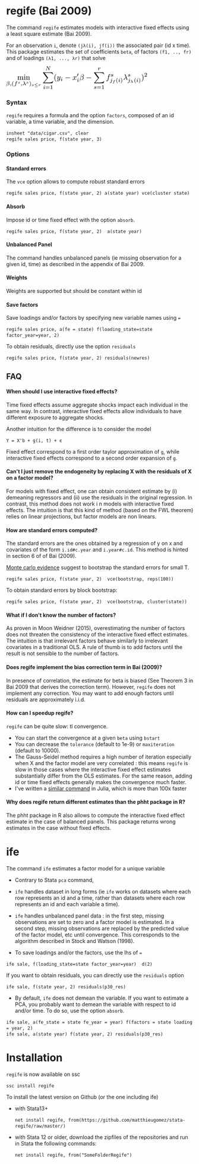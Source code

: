 

# regife (Bai 2009)

The command `regife` estimates models with interactive fixed effects using a least square estimate (Bai 2009).

For an observation `i`, denote `(jλ(i), jf(i))` the associated pair (id x time).  This package estimates the set of coefficients `beta`, of factors `(f1, .., fr)` and of loadings `(λ1, ..., λr)` that solve

![minimization](img/minimization.png)







### Syntax

`regife` requires a formula and the option `factors`, composed of an id variable, a time variable, and the dimension.

```
insheet "data/cigar.csv", clear
regife sales price, f(state year, 3)
```


### Options

#### Standard errors
The `vce` option allows to compute robust standard errors 

```
regife sales price, f(state year, 2) a(state year) vce(cluster state) 
```


#### Absorb
Impose id or time fixed effect with the option `absorb`. 

```
regife sales price, f(state year, 2)  a(state year)
```
#### Unbalanced Panel
The command handles unbalanced panels (ie missing observation for a given id, time) as described in the appendix of Bai 2009. 





#### Weights
Weights are supported but should be constant within id

#### Save factors
Save loadings and/or factors by specifying new variable names using `=`

```
regife sales price, a(fe = state) f(loading_state=state factor_year=year, 2) 
```

To obtain residuals, directly use the option `residuals`


```
regife sales price, f(state year, 2) residuals(newres)
```




## FAQ
#### When should I use interactive fixed effects?
Time fixed effects assume aggregate shocks impact each individual in the same way. In contrast, interactive fixed effects allow individuals to have different exposure to aggregate shocks. 


Another intuition for the difference is to consider the model 
```
Y = X'b + g(i, t) + ϵ
```
Fixed effect correspond to a first order taylor approximation of `g`, while interactive fixed effects correspond to a second order expansion of `g`.

#### Can't I just remove the endogeneity by replacing X with the residuals of X on a factor model?
For models with fixed effect, one can obtain consistent estimate by (i) demeaning regressors and (ii) use the residuals in the original regression.
In contrast, this method does not work i n models with interactive fixed effects. The intuition is that this kind of method (based on the FWL theorem) relies on linear projections, but factor models are non linears.


#### How are standard errors computed?
The standard errors are the ones obtained by a regression of y on x and covariates of the form `i.id#c.year` and `i.year#c.id`. This method is hinted in section 6 of of Bai (2009).

[Monte carlo evidence](monte-carlo/result.png) suggest to bootstrap the standard errors for small T.
```
regife sales price, f(state year, 2)  vce(bootstrap, reps(100))
```

To obtain standard errors by block bootstrap:
```
regife sales price, f(state year, 2)  vce(bootstrap, cluster(state))
```

#### What if I don't know the number of factors?
As proven in Moon Weidner (2015), overestimating the number of factors does not threaten the consistency of the interactive fixed effect estimates. The intuition is that irrelevant factors behave similarly to irrelevant covariates in a traditional OLS. A rule of thumb is to add factors until the result is not sensible to the number of factors.

#### Does regife implement the bias correction term in Bai (2009)?
In presence of correlation, the estimate for beta is biased (See Theorem 3 in Bai 2009 that derives the correction term). However, `regife` does not implement any correction. You may want to add enough factors until residuals are approximately i.i.d.


#### How can I speedup regife?

`regife` can be quite slow: tl convergence. 

- You can start the convergence at a given `beta` using `bstart`
- You can decrease the `tolerance` (default to 1e-9) or `maxiteration` (default to 10000).
- The Gauss-Seidel method requires a high number of iteration especially when X and the factor model are very correlated : this means `regife` is slow in those cases where the interactive fixed effect estimates substantially differ from the OLS estimates. For the same reason, adding id or time fixed effects generally makes the convergence much faster.
- I've written a [similar command](https://github.com/matthieugomez/PanelFactorModels.jl) in Julia, which is more than 100x faster


#### Why does regife return different estimates than the phht package in R?
The phht package in R also allows to compute the interactive fixed effect estimate in the case of balanced panels. This package returns wrong estimates in the case without fixed effects. 




# ife
The command `ife` estimates a factor model for a unique variable

- Contrary to Stata `pca` command, 
 - `ife` handles dataset in long forms (ie `ife` works on datasets where each row represents an id and a time, rather than datasets where each row represents an id and each variable a time).
 - `ife` handles unbalanced panel data : in the first step, missing observations are set to zero and a factor model is estimated.  In a second step, missing observations are replaced by the predicted value of the factor model, etc until convergence. This corresponds to the algorithm described in Stock and Watson (1998).


- To save loadings and/or the factors, use the lhs of `=`
 ```
 ife sale, f(loading_state=state factor_year=year)  d(2)
 ```

 If you want to obtain residuals, you can directly use the `residuals` option

 ```
 ife sale, f(state year, 2) residuals(p30_res)
 ```

- By default, `ife` does not demean the variable. If you want to estimate a PCA, you probably want to demean the variable with respect to id and/or time. To do so, use the option `absorb`. 


 ```
 ife sale, a(fe_state = state fe_year = year) f(factors = state loading = year, 2) 
 ife sale, a(state year) f(state year, 2) residuals(p30_res)
 ```

# Installation
`regife` is now available on ssc
```
ssc install regife
```

To install the latest version  on Github (or the one including ife)
- with Stata13+
	```
	net install regife, from(https://github.com/matthieugomez/stata-regife/raw/master/)
	```

- with Stata 12 or older, download the zipfiles of the repositories and run in Stata the following commands:
	```
	net install regife, from("SomeFolderRegife")
	```
